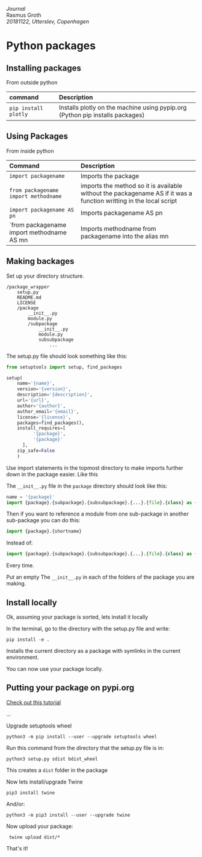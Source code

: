 *Journal*  
Rasmus Groth  
*20181122, Utterslev, Copenhagen*

# Python packages

## Installing packages

From outside python

| command | Description |
| :-- | :-- |
| `pip install plotly` | Installs plotly on the machine using pypip.org (Python pip installs packages) |

## Using Packages
From inside python

| Command | Description |
| :-- | :--
| `import packagename` | Imports the package | packagename.methodname()
| `from packagename import methodname` | imports the method so it is available without the packagename AS if it was a function writting in the local script| methodname() |
| `import packagename AS pn` | Imports packagename AS pn | `pn.methodname()` |
| `from packagename import methodname AS mn | Imports methodname from packagename into the alias mn | `mn()` |


## Making backages

Set up your directory structure.

```
/package_wrapper
    setup.py
    README.md
    LICENSE
    /package
        __init__.py
        module.py
        /subpackage
            __init__.py
            module.py
            subsubpackage
                ...
```

The setup.py file should look something like this:

```py
from setuptools import setup, find_packages

setup(
    name='{name}',
    version='{version}',
    description='{description}',
    url='{url}',
    author='{author}',
    author_email='{email}',
    license='{license}',
    packages=find_packages(),
    install_requires=[
          '{package}',
          '{package}'
      ],
    zip_safe=False
    )
```


Use import statements in the topmost directory to make imports further down in the package easier. Like this

The ```__init__.py``` file in the ```package``` directory should look like this:
```py
name = '{package}'
import {package}.{subpackage}.{subsubpackage}.{...}.{file}.{class} as {shortname}
```
Then if you want to reference a module from one sub-package in another sub-package you can do this:
```py
import {package}.{shortname}
```
Instead of:
```py
import {package}.{subpackage}.{subsubpackage}.{...}.{file}.{class} as {shortname}
```
Every time.

Put an empty The ```__init__.py``` in each of the folders of the package you are making.

## Install locally

Ok, assuming your package is sorted, lets install it locally

In the terminal, go to the directory with the setup.py file and write:
```
pip install -e .
```
Installs the current directory as a package with symlinks in the current environment.

You can now use your package locally.


## Putting your package on pypi.org
[Check out this tutorial](https://packaging.python.org/tutorials/packaging-projects/)

...

Upgrade setuptools wheel
```
python3 -m pip install --user --upgrade setuptools wheel
```
Run this command from the directory that the setup.py file is in:
```
python3 setup.py sdist bdist_wheel
```
This creates a ```dist``` folder in the package

Now lets install/upgrade Twine

```
pip3 install twine
```
And/or:

```
python3 -m pip3 install --user --upgrade twine
```

Now upload your package:
```
 twine upload dist/*
 ```

That's it!
